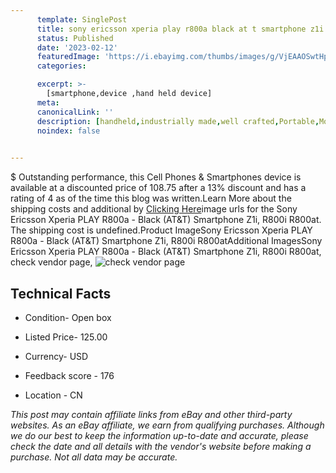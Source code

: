 ```yaml
---
      template: SinglePost
      title: sony ericsson xperia play r800a black at t smartphone z1i r800i r800at
      status: Published
      date: '2023-02-12'
      featuredImage: 'https://i.ebayimg.com/thumbs/images/g/VjEAAOSwtHphlNI8/s-l225.jpg'
      categories: 

      excerpt: >-
        [smartphone,device ,hand held device]
      meta:
      canonicalLink: ''
      description: [handheld,industrially made,well crafted,Portable,Mobile,Compact,Convenient,Lightweight,Maneuverable,Man-portable,Miniature,Carriable,Hand-held,Light,Holdable,Transportable,Mobile device,Pocket-sized,On-the-go,Wireless,Cordless,Compact size,Convenient size, smartphone,device ,hand held device]
      noindex: false

        
---
```

$
    Outstanding performance, this Cell Phones & Smartphones device is available at a discounted price of 108.75 after a 13% discount and has a rating of 4 as of the time this blog was written.Learn More about the shipping costs and additional by [Clicking Here](https://www.ebay.com/itm/403455248580?hash=item5defce88c4%3Ag%3AVjEAAOSwtHphlNI8&mkevt=1&mkcid=1&mkrid=711-53200-19255-0&campid=%253CePNCampaignId%253E&customid=%253CreferenceId%253E&toolid=10049)image urls for the Sony Ericsson Xperia PLAY R800a - Black (AT&T) Smartphone Z1i, R800i  R800at. The shipping cost is undefined.Product ImageSony Ericsson Xperia PLAY R800a - Black (AT&T) Smartphone Z1i, R800i  R800atAdditional ImagesSony Ericsson Xperia PLAY R800a - Black (AT&T) Smartphone Z1i, R800i  R800at, check vendor page, ![check vendor page](https://origin-galleryplus.ebayimg.com/ws/web/403455248580_2_0_1/225x225.jpg,https://origin-galleryplus.ebayimg.com/ws/web/403455248580_3_0_1/225x225.jpg,https://origin-galleryplus.ebayimg.com/ws/web/403455248580_4_0_1/225x225.jpg,https://origin-galleryplus.ebayimg.com/ws/web/403455248580_5_0_1/225x225.jpg,https://origin-galleryplus.ebayimg.com/ws/web/403455248580_6_0_1/225x225.jpg,https://origin-galleryplus.ebayimg.com/ws/web/403455248580_7_0_1/225x225.jpg,https://origin-galleryplus.ebayimg.com/ws/web/403455248580_8_0_1/225x225.jpg,https://origin-galleryplus.ebayimg.com/ws/web/403455248580_9_0_1/225x225.jpg,https://origin-galleryplus.ebayimg.com/ws/web/403455248580_10_0_1/225x225.jpg,https://origin-galleryplus.ebayimg.com/ws/web/403455248580_11_0_1/225x225.jpg,https://origin-galleryplus.ebayimg.com/ws/web/403455248580_12_0_1/225x225.jpg)
    
    

 ## Technical Facts 



     
      

 - Condition- Open box 


      

 - Listed Price- 125.00 


      

 - Currency- USD 


      

 - Feedback score - 176 


      

 - Location - CN 


      
      

 *_This post may contain affiliate links from eBay and other third-party websites. As an eBay affiliate, we earn from qualifying purchases. Although we do our best to keep the information up-to-date and accurate, please check the date and all details with the vendor's website before making a purchase. Not all data may be accurate._*



    
    
    
    
    